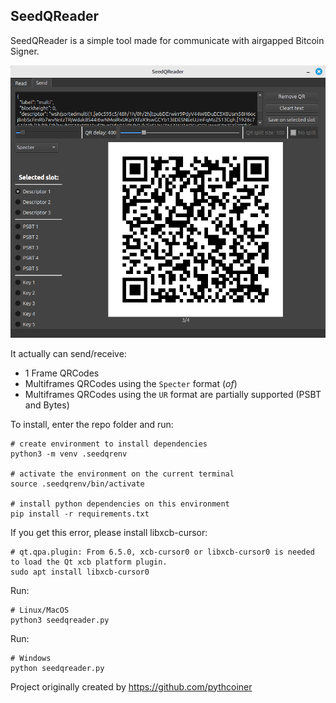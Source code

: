 SeedQReader
---

SeedQReader is a simple tool made for communicate with airgapped Bitcoin Signer.

![SeedQReader](screenshot.png)

It actually can send/receive:
- 1 Frame QRCodes
- Multiframes QRCodes using the `Specter` format (_of_)
- Multiframes QRCodes using the `UR` format are partially supported (PSBT and Bytes)

To install, enter the repo folder and run:
```
# create environment to install dependencies
python3 -m venv .seedqrenv

# activate the environment on the current terminal
source .seedqrenv/bin/activate

# install python dependencies on this environment
pip install -r requirements.txt 
```

If you get this error, please install libxcb-cursor:
```
# qt.qpa.plugin: From 6.5.0, xcb-cursor0 or libxcb-cursor0 is needed to load the Qt xcb platform plugin.
sudo apt install libxcb-cursor0
```

Run:
```
# Linux/MacOS
python3 seedqreader.py
```

Run:
```
# Windows
python seedqreader.py
```

Project originally created by https://github.com/pythcoiner
